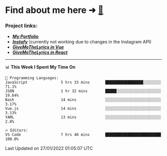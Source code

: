 # Find about me here ➜ [🧑](https://pauabella.dev)

### Project links:
- ***[My Portfolio](https://pauabella.dev)***
- ***[Instafy](https://instafy.me)*** (currently not working due to changes in the Instagram API)
- ***[GiveMeTheLyrics in Vue](https://lyrics.pauabella.dev)***
- ***[GiveMeTheLyrics in React](https://pauabella.dev/GiveMeTheLyrics)***

---
<!--START_SECTION:waka-->
📊 **This Week I Spent My Time On** 

```text
💬 Programming Languages: 
JavaScript               5 hrs 33 mins       █████████████████░░░░░░░░   71.1% 
JSON                     1 hr 32 mins        █████░░░░░░░░░░░░░░░░░░░░   19.64% 
Bash                     14 mins             ░░░░░░░░░░░░░░░░░░░░░░░░░   3.17% 
Vue.js                   14 mins             ░░░░░░░░░░░░░░░░░░░░░░░░░   3.13% 
YAML                     13 mins             ░░░░░░░░░░░░░░░░░░░░░░░░░   2.8%

🔥 Editors: 
VS Code                  7 hrs 48 mins       █████████████████████████   100.0%

```


 Last Updated on 27/01/2022 01:05:07 UTC
<!--END_SECTION:waka-->

